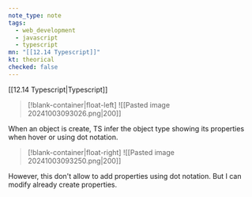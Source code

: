 ```yaml
---
note_type: note
tags:
  - web_development
  - javascript
  - typescript
mn: "[[12.14 Typescript]]"
kt: theorical
checked: false
---
```

[[12.14 Typescript|Typescript]]
>[!blank-container|float-left]
![[Pasted image 20241003093026.png|200]]


When an object is create, TS infer the object type showing its properties when hover or using dot notation.
>[!blank-container|float-right]
>![[Pasted image 20241003093250.png|200]]

However, this don't allow to add properties using dot notation. But I can modify already create properties. 

